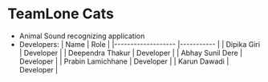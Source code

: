 # TeamLone Cats 
* Animal Sound recognizing application 
* Developers: 
| Name              	| Role      	|
|-------------------	|-----------	|
| Dipika Giri       	| Developer 	|
| Deependra Thakur  	| Developer 	|
| Abhay Sunil Dere  	| Developer 	|
| Prabin Lamichhane 	| Developer 	|
| Karun Dawadi      	| Developer 	|
